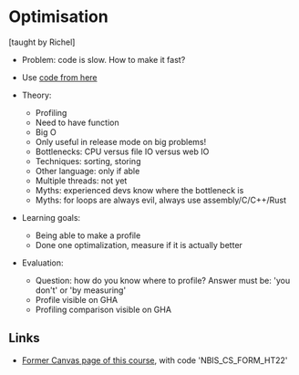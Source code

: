# Optimisation

[taught by Richel]

 * Problem: code is slow. How to make it fast?

 * Use [code from here](https://johnlekberg.com/blog/2020-10-25-seq-align.html)

 * Theory:
   * Profiling
   * Need to have function
   * Big O
   * Only useful in release mode on big problems!
   * Bottlenecks: CPU versus file IO versus web IO
   * Techniques: sorting, storing
   * Other language: only if able
   * Multiple threads: not yet
   * Myths: experienced devs know where the bottleneck is
   * Myths: for loops are always evil, always use assembly/C/C++/Rust

 * Learning goals:
   * Being able to make a profile
   * Done one optimalization, measure if it is actually better

 * Evaluation:
   * Question: how do you know where to profile? Answer must be: 'you don't' or 'by measuring'
   * Profile visible on GHA
   * Profiling comparison visible on GHA

## Links

 * [Former Canvas page of this course](https://uppsala.instructure.com/courses/69215), with code 'NBIS_CS_FORM_HT22'
